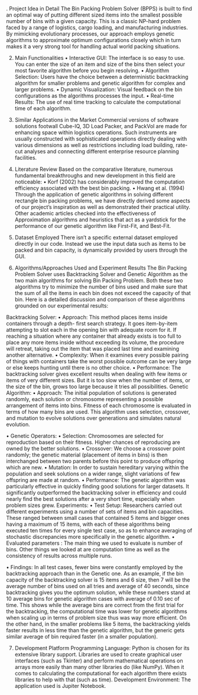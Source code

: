 . Project Idea in Detail
The Bin Packing Problem Solver (BPPS) is built to find an optimal way of putting different sized items into the smallest possible number of bins with a given capacity. This is a classic NP-hard problem faced by a range of logistics, cargo loading, and manufacturing industries. By mimicking evolutionary processes, our approach employs genetic algorithms to approximate optimum configurations closely which in turn makes it a very strong tool for handling actual world packing situations.

2. Main Functionalities
•	Interactive GUI: The interface is so easy to use. You can enter the size of an item and size of the bins then select your most favorite algorithm before you begin resolving.
•	Algorithm Selection: Users have the choice between a deterministic backtracking algorithm for smaller problems and genetic algorithm for complex and larger problems.
•	Dynamic Visualization: Visual feedback on the bin configurations as the algorithms processes the input.
•	Real-time Results: The use of real time tracking to calculate the computational time of each algorithm.

3. Similar Applications in the Market
Commercial versions of software solutions footwall Cube-IQ, 3D Load Packer, and PackVol are made for enhancing space within logistics operations. Such instruments are usually constructed with sophisticated operations directly dealing with various dimensions as well as restrictions including load building, rate-cut analyses and connecting different enterprise resource planning facilities.







4. Literature Review
Based on the comparative literature, numerous fundamental breakthroughs and new development in this field are noticeable: 
•	Korf (2002) has considerably improved the computation efficiency associated with the best bin packing.
•	Hwang et al. (1994) Through the application of genetic algorithms in solving different rectangle bin packing problems, we have directly derived some aspects of our project’s inspiration as well as demonstrated their practical utility.
Other academic articles checked into the effectiveness of Approximation algorithms and heuristics that act as a yardstick for the performance of our genetic algorithm like First-Fit, and Best-Fit.

5. Dataset Employed
There isn’t a specific external dataset employed directly in our code. Instead we use the input data such as items to be packed and bin capacity, is dynamically provided by users through the GUI. 
6. Algorithms/Approaches Used and Experiment Results
The Bin Packing Problem Solver uses Backtracking Solver and Genetic Algorithm as the two main algorithms for solving Bin Packing Problem. Both these two algorithms try to minimize the number of bins used and make sure that the sum of all the items in each bin does not exceed the capacity of that bin. Here is a detailed discussion and comparison of these algorithms grounded on our experimental results:

Backtracking Solver:
•	Approach: This method places items inside containers through a depth- first search strategy. It goes item-by-item attempting to slot each in the opening bin with adequate room for it. If reaching a situation where any container that already exists is too full to place any more items inside without exceeding its volume, the procedure will retreat, taking out the item that was placed last time and examining another alternative.
•	Complexity: When it examines every possible pairing of things with containers take the worst possible outcome can be very large or else keeps hunting until there is no other choice.
•	Performance: The backtracking solver gives excellent results when dealing with few items or items of very different sizes. But it is too slow when the number of items, or the size of the bin, grows too large because it tries all possibilities.
Genetic Algorithm:
•	Approach: The initial population of solutions is generated randomly, each solution or chromosome representing a possible arrangement of items into bins. Fitness of each chromosome is evaluated in terms of how many bins are used. This algorithm uses selection, crossover, and mutation to evolve solutions over generations and simulates natural evolution.

•	Genetic Operators:
•	Selection: Chromosomes are selected for reproduction based on their fitness. Higher chances of reproducing are owned by the better solutions.
•	Crossover: We choose a crossover point randomly; the genetic material (placement of items in bins) is then interchanged between two parents before this point to produce offspring which are new.
•	Mutation: In order to sustain hereditary varying within the population and seek solutions on a wider range, slight variations of few offspring are made at random.
•	Performance: The genetic algorithm was particularly effective in quickly finding good solutions for larger datasets. It significantly outperformed the backtracking solver in efficiency and could nearly find the best solutions after a very short time, especially when problem sizes grew.
Experiments:
•	Test Setup: Researchers carried out different experiments using a number of sets of items and bin capacities. These ranged between small cases that contained 5 items and bigger ones having a maximum of 15 items, with each of these algorithms being executed ten times for every single test case, so as to enhance averaging of stochastic discrepancies more specifically in the genetic algorithm.
•	Evaluated parameters : The main thing we used to evaluate is number of bins. Other things we looked at are computation time as well as the consistency of results across multiple runs.




•	Findings: In all test cases, fewer bins were constantly employed by the backtracking approach than in the Genetic one. As an example, if the bin capacity of the backtracking solver is 15 items and 6 size, then 7 will be the average number of bins used on all tries and average of 40 seconds, since backtracking gives you the optimum solution, while these numbers stand at 10 average bins for genetic algorithm cases with average of 0.10 sec of time. This shows while the average bins are correct from the first trial for the backtracking, the computational time was lower for genetic algorithms when scaling up in terms of problem size thus was way more efficient. On the other hand, in the smaller problems like 5 items, the backtracking yields faster results in less time than the genetic algorithm, but the generic gets similar average of bin required faster (in a smaller population).

7. Development Platform
Programming Language: Python is chosen for its extensive library support.
Libraries are used to create graphical user interfaces (such as Tkinter) and perform mathematical operations on arrays more easily than many other libraries do (like NumPy). When it comes to calculating the computational for each algorithm there exists libraries to help with that (such as time).
Development Environment: The application used is Jupiter Notebook.
